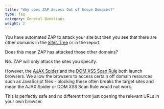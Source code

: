 ```yaml
---
title: "Why does ZAP Access Out of Scope Domains?"
type: faq
category: General Questions
weight: 2
---
```


You have automated ZAP to attack your site but then you see that there are other domains
in the [Sites Tree](/docs/desktop/start/features/sitestree/) or in the report.

Does this mean ZAP has attacked those other domains?

No. ZAP will only attack the sites you specify.

However, the [AJAX Spider](/docs/desktop/addons/ajax-spider/) and the 
[DOM XSS Scan Rule](/docs/desktop/addons/dom-xss-active-scan-rule/) both launch browsers.
We allow the browsers to access certain off domain resources such as JavaScript files - blocking these
often breaks the target sites and mean the AJAX Spider or DOM XSS Scan Rule would not work.

This is perfectly safe and no different from just opening the relevant URLs in your own browser.